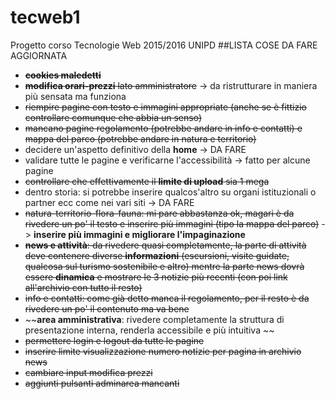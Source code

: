 # tecweb1
Progetto corso Tecnologie Web 2015/2016 UNIPD
##LISTA COSE DA FARE AGGIORNATA
* ~~**cookies maledetti**~~
* ~~**modifica orari-prezzi** lato amministratore~~ -> da ristrutturare in maniera più sensata ma funziona
* ~~riempire pagine con testo e immagini appropriate (anche se è fittizio controllare comunque che abbia un senso)~~
* ~~mancano pagine regolamento (potrebbe andare in info e contatti) e mappa del parco (potrebbe andare in natura e territorio)~~
*  decidere un'aspetto definitivo della **home** -> DA FARE
* validare tutte le pagine e verificarne l'accessibilità -> fatto per alcune pagine
* ~~controllare che effettivamente il **limite di upload** sia 1 mega~~
* dentro storia: si potrebbe inserire qualcos'altro su organi istituzionali o partner ecc come nei vari siti -> DA FARE
* ~~natura-territorio-flora-fauna: mi pare abbastanza ok, magari è da rivedere un po' il testo e inserire più immagini (tipo la mappa del parco)~~ -> **inserire più immagini e migliorare l'impaginazione**
* ~~**news e attività**: da rivedere quasi completamente, la parte di attività deve contenere diverse **informazioni** (escursioni, visite guidate, qualcosa sul turismo sostenibile e altro) mentre la parte news dovrà essere **dinamica** e mostrare le 3 notizie più recenti (con poi link all'archivio con tutto il resto)~~
* ~~info e contatti: come già detto manca il regolamento, per il resto è da rivedere un po' il contenuto ma va bene~~ 
* ~~**area amministrativa**: rivedere completamente la struttura di presentazione interna, renderla accessibile e più intuitiva ~~
* ~~permettere login e logout da tutte le pagine~~
* ~~inserire limite visualizzazione numero notizie per pagina in archivio news~~
* ~~cambiare input modifica prezzi~~
* ~~aggiunti pulsanti adminarea mancanti~~
